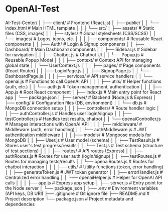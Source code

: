 # OpenAI-Test

AI-Test-Center/
│
├── client/                   # Frontend (React.js)
│   ├── public/
│   │   └── index.html        # Main HTML template
│   │
│   └── src/
│       ├── assets/           # Static files (CSS, images)
│       │   ├── styles/       # Global stylesheets (CSS/SCSS)
│       │   └── images/       # Logos, icons, etc.
│       │
│       ├── components/       # Reusable React components
│       │   ├── Auth/         # Login & Signup components
│       │   ├── Dashboard/    # Main Dashboard components
│       │   ├── Sidebar.js    # Sidebar for navigation
│       │   ├── Chatbot.js    # Chatbot UI
│       │   └── Popup.js      # Reusable Popup Modal
│       │
│       ├── context/          # Context API for managing global state
│       │   └── UserContext.js
│       │
│       ├── pages/            # Page components (React Router)
│       │   ├── LoginPage.js
│       │   ├── SignupPage.js
│       │   └── DashboardPage.js
│       │
│       ├── services/         # API service handlers
│       │   └── openai.js     # Functions to call OpenAI API
│       │
│       ├── utils/            # Helper functions (auth, etc.)
│       │   └── auth.js       # Token management, authentication
│       │
│       ├── App.js            # Root React component
│       ├── index.js          # Main entry point for React app
│       └── package.json
│
├── server/                   # Backend (Node.js & Express)
│   ├── config/               # Configuration files (DB, environment)
│   │   └── db.js             # MongoDB connection setup
│   │
│   ├── controllers/          # Route handler logic
│   │   ├── authController.js # Handles user login/signup
│   │   ├── testController.js # Handles test results, chatbot
│   │   └── openaiController.js # Manages interactions with OpenAI API
│   │
│   ├── middleware/           # Middleware (auth, error handling)
│   │   └── authMiddleware.js # JWT authentication middleware
│   │
│   ├── models/               # Mongoose models for MongoDB
│   │   ├── User.js           # User model (schema)
│   │   ├── TestResult.js     # Stores user's test progress/results
│   │   └── Test.js           # Test schema (structure of test sections)
│   │
│   ├── routes/               # API routes (Express)
│   │   ├── authRoutes.js     # Routes for user auth (login/signup)
│   │   ├── testRoutes.js     # Routes for managing tests/results
│   │   └── openaiRoutes.js   # Routes for chatbot interaction
│   │
│   ├── utils/                # Utility functions (token, error handling)
│   │   ├── generateToken.js  # JWT token generator
│   │   ├── errorHandler.js   # Centralized error handling
│   │   └── openaiHelper.js   # Helper for OpenAI API calls
│   │
│   ├── app.js                # Express app setup
│   ├── server.js             # Entry point for the Node server
│   └── package.json
│
├── .env                      # Environment variables (API keys, DB URI)
├── .gitignore                 # Git ignore file
├── README.md                  # Project description
└── package.json               # Project metadata and dependencies
